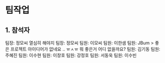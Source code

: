 # 팀작업

## 1. 참석자

팀장: 정모씨 열심히 해야지
팀장: 정모씨
팀원: 이모씨
팀원: 이한샘
팀원: JBum > 좋은 프로젝트 아이디어가 없네요 .. ㅠㅅㅠ 뭐 좋은거 어디 없을까요?
팀원: 김기동
팀원: 주혜진
팀원: 이수현
팀원: 이창호
팀원: 강정호
팀원: 서동욱
팀원: 이수빈